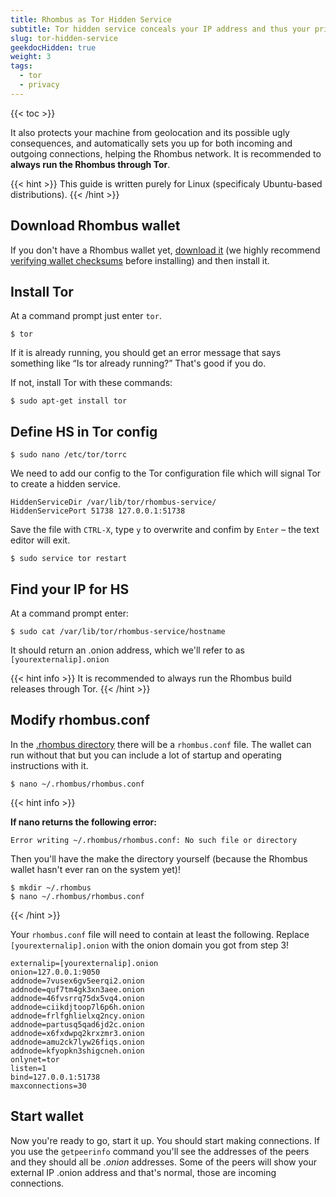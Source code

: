 ```yaml
---
title: Rhombus as Tor Hidden Service
subtitle: Tor hidden service conceals your IP address and thus your privacy 
slug: tor-hidden-service
geekdocHidden: true
weight: 3
tags:
  - tor
  - privacy
---
```


{{< toc >}}

It also protects your machine from geolocation and its possible ugly consequences, and automatically sets you up for both incoming and outgoing connections, helping the Rhombus network. It is recommended to **always run the Rhombus through Tor**.

{{< hint >}}
This guide is written purely for Linux (specificaly Ubuntu-based distributions).
{{< /hint >}}


## Download Rhombus wallet

If you don't have a Rhombus wallet yet, [download it](learn:wallets:) (we highly recommend [verifying wallet checksums](tutorial:verify-downloads) before installing) and then install it.


## Install Tor

At a command prompt just enter `tor`.

    $ tor

If it is already running, you should get an error message that says something like “Is tor already running?” That's good if you do.

If not, install Tor with these commands:

    $ sudo apt-get install tor


## Define HS in Tor config

    $ sudo nano /etc/tor/torrc

We need to add our config to the Tor configuration file which will signal Tor to create a hidden service.

    HiddenServiceDir /var/lib/tor/rhombus-service/
    HiddenServicePort 51738 127.0.0.1:51738

Save the file with `CTRL-X`, type `y` to overwrite and confim by `Enter` – the text editor will exit.

    $ sudo service tor restart


## Find your IP for HS

At a command prompt enter:

    $ sudo cat /var/lib/tor/rhombus-service/hostname

It should return an .onion address, which we'll refer to as `[yourexternalip].onion`

{{< hint info >}}
It is recommended to always run the Rhombus build releases through Tor.
{{< /hint >}}


## Modify rhombus.conf

In the [.rhombus directory](/wiki/tutorial/security/backup-restore-wallet/) there will be a `rhombus.conf` file. The wallet can run without that but you can include a lot of startup and operating instructions with it.

    $ nano ~/.rhombus/rhombus.conf

{{< hint info >}}

**If nano returns the following error:**

    Error writing ~/.rhombus/rhombus.conf: No such file or directory

Then you'll have the make the directory yourself (because the Rhombus wallet hasn't ever ran on the system yet)!

    $ mkdir ~/.rhombus
    $ nano ~/.rhombus/rhombus.conf

{{< /hint >}}

Your `rhombus.conf` file will need to contain at least the following. Replace `[yourexternalip].onion` with the onion domain you got from step 3!

```
externalip=[yourexternalip].onion
onion=127.0.0.1:9050
addnode=7vusex6gv5eerqi2.onion
addnode=quf7tm4gk3xn3aee.onion
addnode=46fvsrrq75dx5vq4.onion
addnode=ciikdjtoop7l6p6h.onion
addnode=frlfghlielxq2ncy.onion
addnode=partusq5qad6jd2c.onion
addnode=x6fxdwpq2krxzmr3.onion
addnode=amu2ck7lyw26fiqs.onion
addnode=kfyopkn3shigcneh.onion
onlynet=tor
listen=1
bind=127.0.0.1:51738
maxconnections=30
```

## Start wallet

Now you're ready to go, start it up. You should start making connections. If you use the `getpeerinfo` command you'll see the addresses of the peers and they should all be _.onion_ addresses. Some of the peers will show your external IP .onion address and that's normal, those are incoming connections.